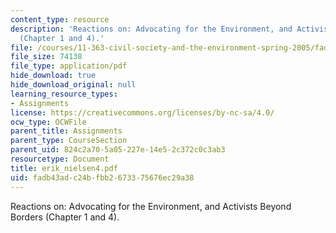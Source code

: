 ```yaml
---
content_type: resource
description: 'Reactions on: Advocating for the Environment, and Activists Beyond Borders
  (Chapter 1 and 4).'
file: /courses/11-363-civil-society-and-the-environment-spring-2005/fadb43adc24bfbb2673375676ec29a38_erik_nielsen4.pdf
file_size: 74138
file_type: application/pdf
hide_download: true
hide_download_original: null
learning_resource_types:
- Assignments
license: https://creativecommons.org/licenses/by-nc-sa/4.0/
ocw_type: OCWFile
parent_title: Assignments
parent_type: CourseSection
parent_uid: 824c2a70-5a05-227e-14e5-2c372c0c3ab3
resourcetype: Document
title: erik_nielsen4.pdf
uid: fadb43ad-c24b-fbb2-6733-75676ec29a38
---
```

Reactions on: Advocating for the Environment, and Activists Beyond Borders (Chapter 1 and 4).